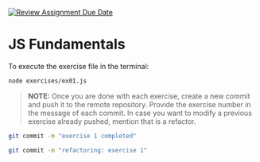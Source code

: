 [![Review Assignment Due Date](https://classroom.github.com/assets/deadline-readme-button-22041afd0340ce965d47ae6ef1cefeee28c7c493a6346c4f15d667ab976d596c.svg)](https://classroom.github.com/a/pxCRLgKf)
# JS Fundamentals

To execute the exercise file in the terminal:

```bash
node exercises/ex01.js
```

> **NOTE:** Once you are done with each exercise, create a new commit and push it to the remote repository. Provide the exercise number in the message of each commit. In case you want to modify a previous exercise already pushed, mention that is a refactor.

```bash
git commit -m "exercise 1 completed"
```

```bash
git commit -m "refactoring: exercise 1"
```
